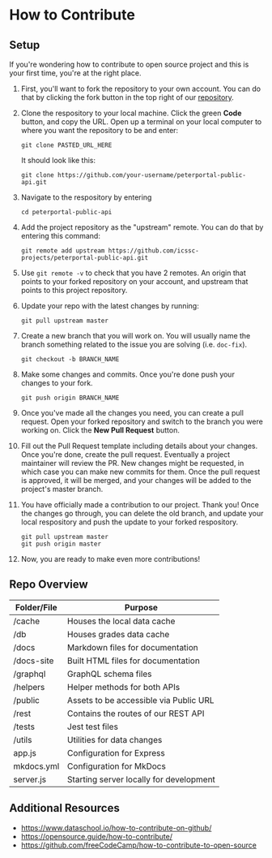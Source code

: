 # How to Contribute

## Setup

If you're wondering how to contribute to open source project and this is your first time, you're at the right place. 

1. First, you'll want to fork the repository to your own account. You can do that by clicking the fork button in the top right of our [repository](https://github.com/icssc-projects/peterportal-public-api). 
2. Clone the respository to your local machine. Click the green **Code** button, and copy the URL. Open up a terminal on your local computer to where you want the repository to be and enter: 

     ```
     git clone PASTED_URL_HERE
     ```

    It should look like this: 
    ```
    git clone https://github.com/your-username/peterportal-public-api.git
    ```

3. Navigate to the respository by entering

    ```
    cd peterportal-public-api
    ```

4. Add the project repository as the "upstream" remote. You can do that by entering this command: 

    ```
    git remote add upstream https://github.com/icssc-projects/peterportal-public-api.git
    ```
    
5. Use `git remote -v` to check that you have 2 remotes. An origin that points to your forked repository on your account, and upstream that points to this project repository. 

6. Update your repo with the latest changes by running: 
    ```
    git pull upstream master
    ```

7. Create a new branch that you will work on. You will usually name the branch something related to the issue you are solving (i.e. `doc-fix`). 
    ```
    git checkout -b BRANCH_NAME
    ```

8. Make some changes and commits. Once you're done push your changes to your fork. 
    ```
    git push origin BRANCH_NAME
    ```

9. Once you've made all the changes you need, you can create a pull request. Open your forked repository and switch to the branch you were working on. Click the **New Pull Request** button. 

10. Fill out the Pull Request template including details about your changes. Once you're done, create the pull request. Eventually a project maintainer will review the PR. New changes might be requested, in which case you can make new commits for them. Once the pull request is approved, it will be merged, and your changes will be added to the project's master branch. 

11. You have officially made a contribution to our project. Thank you! Once the changes go through, you can delete the old branch, and update your local respository and push the update to your forked respository.
    ```
    git pull upstream master
    git push origin master
    ```

12. Now, you are ready to make even more contributions!

## Repo Overview

| Folder/File | Purpose |
| ----------- | ----------- |
| /cache | Houses the local data cache |
| /db | Houses grades data cache |
| /docs | Markdown files for documentation |
| /docs-site | Built HTML files for documentation |
| /graphql | GraphQL schema files |
| /helpers | Helper methods for both APIs |
| /public | Assets to be accessible via Public URL |
| /rest | Contains the routes of our REST API |
| /tests | Jest test files  |
| /utils | Utilities for data changes |
| app.js | Configuration for Express |
| mkdocs.yml | Configuration for MkDocs |
| server.js | Starting server locally for development |

## Additional Resources
- <https://www.dataschool.io/how-to-contribute-on-github/>
- <https://opensource.guide/how-to-contribute/>
- <https://github.com/freeCodeCamp/how-to-contribute-to-open-source>